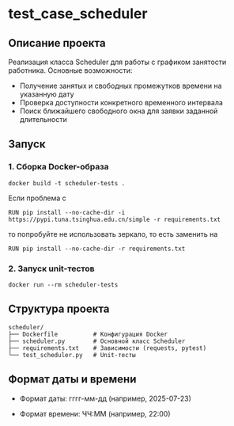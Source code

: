# test_case_scheduler

## Описание проекта

Реализация класса Scheduler для работы с графиком занятости работника. Основные возможности:
* Получение занятых и свободных промежутков времени на указанную дату
* Проверка доступности конкретного временного интервала
* Поиск ближайшего свободного окна для заявки заданной длительности

## Запуск

### 1. Сборка Docker-образа
```
docker build -t scheduler-tests .
```

Если проблема с 
```
RUN pip install --no-cache-dir -i https://pypi.tuna.tsinghua.edu.cn/simple -r requirements.txt
```
то попробуйте не использовать зеркало, то есть заменить на
```
RUN pip install --no-cache-dir -r requirements.txt
```

### 2. Запуск unit-тестов
```
docker run --rm scheduler-tests
```

## Структура проекта

```
scheduler/
├── Dockerfile          # Конфигурация Docker
├── scheduler.py        # Основной класс Scheduler
├── requirements.txt    # Зависимости (requests, pytest)
└── test_scheduler.py   # Unit-тесты
```

## Формат даты и времени

* Формат даты: гггг-мм-дд (например, 2025-07-23)

* Формат времени: ЧЧ:ММ (например, 22:00)

